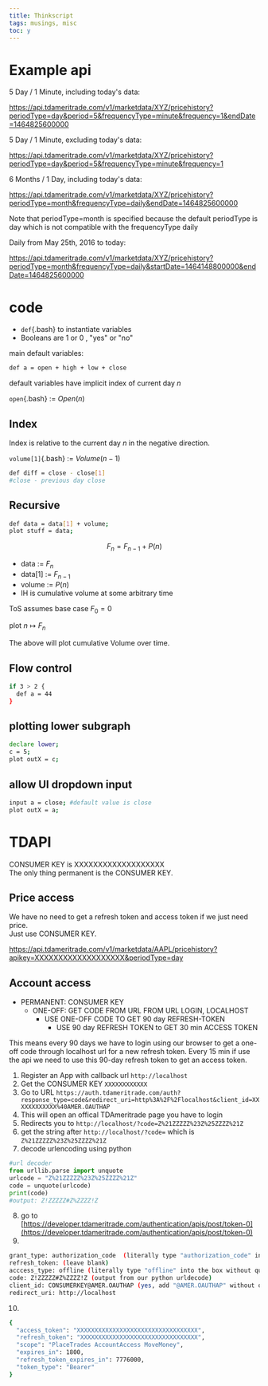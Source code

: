 ```yaml
---
title: Thinkscript
tags: musings, misc
toc: y
---
```


# Example api

 

5 Day / 1 Minute, including today's data:

https://api.tdameritrade.com/v1/marketdata/XYZ/pricehistory?periodType=day&period=5&frequencyType=minute&frequency=1&endDate=1464825600000

 

5 Day / 1 Minute, excluding today's data:

https://api.tdameritrade.com/v1/marketdata/XYZ/pricehistory?periodType=day&period=5&frequencyType=minute&frequency=1

 

6 Months / 1 Day, including today's data:

https://api.tdameritrade.com/v1/marketdata/XYZ/pricehistory?periodType=month&frequencyType=daily&endDate=1464825600000

Note that periodType=month is specified because the default periodType is day which is not compatible with the frequencyType daily

 

Daily from May 25th, 2016 to today:

https://api.tdameritrade.com/v1/marketdata/XYZ/pricehistory?periodType=month&frequencyType=daily&startDate=1464148800000&endDate=1464825600000


# code

* `def`{.bash} to instantiate variables
* Booleans are 1 or 0 , "yes" or "no" 


main default variables:

```bash
def a = open + high + low + close 
```
default variables have implicit index of current day $n$  

`open`{.bash} := $Open(n)$


## Index

Index is relative to the current day $n$ in the negative direction.    
  
`volume[1]`{.bash} := $Volume(n-1)$

```bash
def diff = close - close[1]
#close - previous day close
```

## Recursive

```bash
def data = data[1] + volume;
plot stuff = data;
```

$$ F_n = F_{n-1} + P(n) $$

* data := $F_n$
* data[1] := $F_{n-1}$
* volume := $P(n)$
* IH is cumulative volume at some arbitrary time

ToS assumes base case $F_0=0$

plot $n \mapsto F_n$  

The above will plot cumulative Volume over time. 

## Flow control

```bash
if 3 > 2 {
  def a = 44 
}
```

## plotting lower subgraph

```bash
declare lower;
c = 5;
plot outX = c;
```

## allow UI dropdown input

```bash
input a = close; #default value is close
plot outX = a;
```

# TDAPI

CONSUMER KEY is XXXXXXXXXXXXXXXXXXX  
The only thing permanent is the CONSUMER KEY.

## Price access 

We have no need to get a refresh token and access token if we just need price.  
Just use CONSUMER KEY.

https://api.tdameritrade.com/v1/marketdata/AAPL/pricehistory?apikey=XXXXXXXXXXXXXXXXXXX&periodType=day

## Account access


* PERMANENT: CONSUMER KEY 
  * ONE-OFF: GET CODE FROM URL FROM URL LOGIN, LOCALHOST 
    * USE ONE-OFF CODE TO GET 90 day REFRESH-TOKEN
      * USE 90 day REFRESH TOKEN to GET 30 min ACCESS TOKEN 

This means every 90 days we have to login using our browser to get a one-off code through localhost url for a new refresh token. Every 15 min if use the api we need to use this 90-day refresh token to get an access token.

1. Register an App with callback url `http://localhost`
2. Get the CONSUMER KEY `XXXXXXXXXXXX`
3. Go to URL `https://auth.tdameritrade.com/auth?response_type=code&redirect_uri=http%3A%2F%2Flocalhost&client_id=XXXXXXXXXXXX%40AMER.OAUTHAP`
4. This will open an offical TDAmeritrade page you have to login
5. Redirects you to `http://localhost/?code=Z%21ZZZZZ%23Z%25ZZZZ%21Z`
6. get the string after `http://localhost/?code=` which is `Z%21ZZZZZ%23Z%25ZZZZ%21Z`
7. decode urlencoding using python

```python
#url decoder
from urllib.parse import unquote
urlcode = "Z%21ZZZZZ%23Z%25ZZZZ%21Z"
code = unquote(urlcode)
print(code)
#output: Z!ZZZZZ#Z%ZZZZ!Z
```

8. go to [https://developer.tdameritrade.com/authentication/apis/post/token-0](https://developer.tdameritrade.com/authentication/apis/post/token-0)
9. 

```bash
grant_type: authorization_code  (literally type "authorization_code" into the box without quotes)
refresh_token: (leave blank)
acccess_type: offline (literally type "offline" into the box without quotes)
code: Z!ZZZZZ#Z%ZZZZ!Z (output from our python urldecode)
client_id: CONSUMERKEY@AMER.OAUTHAP (yes, add "@AMER.OAUTHAP" without quotes)
redirect_uri: http://localhost
```

10. 



```bash
{
  "access_token": "XXXXXXXXXXXXXXXXXXXXXXXXXXXXXXXXXX",
  "refresh_token": "XXXXXXXXXXXXXXXXXXXXXXXXXXXXXXXXX",
  "scope": "PlaceTrades AccountAccess MoveMoney",
  "expires_in": 1800,
  "refresh_token_expires_in": 7776000,
  "token_type": "Bearer"
}
```